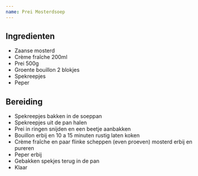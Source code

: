 ```yaml
---
name: Prei Mosterdsoep
---
```


## Ingredienten

* Zaanse mosterd
* Crème fraîche 200ml
* Prei 500g
* Groente bouillon 2 blokjes
* Spekreepjes
* Peper

## Bereiding

* Spekreepjes bakken in de soeppan
* Spekreepjes uit de pan halen
* Prei in ringen snijden en een beetje aanbakken
* Bouillon erbij en 10 a 15 minuten rustig laten koken
* Crème fraîche en paar flinke scheppen (even proeven) mosterd erbij en pureren
* Peper erbij
* Gebakken spekjes terug in de pan
* Klaar
